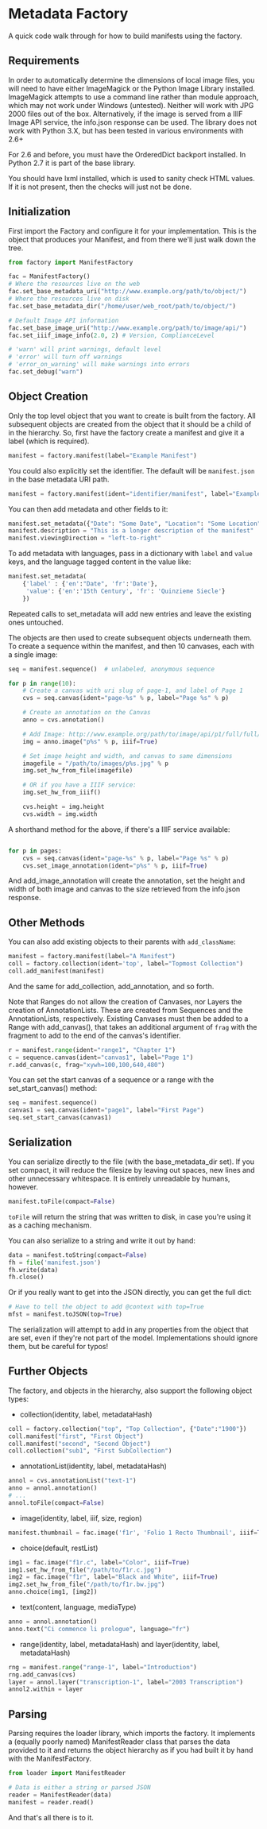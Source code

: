 Metadata Factory
================

A quick code walk through for how to build manifests using the factory.

Requirements
------------

In order to automatically determine the dimensions of local image files, you will need to have either ImageMagick or the Python Image Library installed.  ImageMagick attempts to use a command line rather than module approach, which may not work under Windows (untested).  Neither will work with JPG 2000 files out of the box.  Alternatively, if the image is served from a IIIF Image API service, the info.json response can be used.  The library does not work with Python 3.X, but has been tested in various environments with 2.6+

For 2.6 and before, you must have the OrderedDict backport installed.  In Python 2.7 it is part of the base library.

You should have lxml installed, which is used to sanity check HTML values.  If it is not present, then the checks will just not be done.


Initialization
--------------

First import the Factory and configure it for your implementation.  This is the object that produces your Manifest, and from there we'll just walk down the tree.

```python
from factory import ManifestFactory

fac = ManifestFactory()
# Where the resources live on the web
fac.set_base_metadata_uri("http://www.example.org/path/to/object/")
# Where the resources live on disk
fac.set_base_metadata_dir("/home/user/web_root/path/to/object/")

# Default Image API information
fac.set_base_image_uri("http://www.example.org/path/to/image/api/")
fac.set_iiif_image_info(2.0, 2) # Version, ComplianceLevel

# 'warn' will print warnings, default level
# 'error' will turn off warnings
# 'error_on_warning' will make warnings into errors
fac.set_debug("warn") 

```

Object Creation
---------------

Only the top level object that you want to create is built from the factory.  All subsequent objects are created from the object that it should be a child of in the hierarchy.  So, first have the factory create a manifest and give it a label (which is required).

```python
manifest = factory.manifest(label="Example Manifest")
```

You could also explicitly set the identifier. The default will be `manifest.json` in the base metadata URI path.

```python
manifest = factory.manifest(ident="identifier/manifest", label="Example Manifest")
```

You can then add metadata and other fields to it:

```python
manifest.set_metadata({"Date": "Some Date", "Location": "Some Location"})
manifest.description = "This is a longer description of the manifest"
manifest.viewingDirection = "left-to-right"
```

To add metadata with languages, pass in a dictionary with `label` and `value` keys, and the language tagged content in the value like:

```python
manifest.set_metadata(
	{'label' : {'en':"Date", 'fr':'Date'}, 
	 'value': {'en':'15th Century', 'fr': 'Quinzieme Siecle'}
	})
```

Repeated calls to set_metadata will add new entries and leave the existing ones untouched.

The objects are then used to create subsequent objects underneath them.  To create a sequence within the manifest, and then 10 canvases, each with a single image:

```python
seq = manifest.sequence()  # unlabeled, anonymous sequence

for p in range(10):
	# Create a canvas with uri slug of page-1, and label of Page 1
	cvs = seq.canvas(ident="page-%s" % p, label="Page %s" % p)

	# Create an annotation on the Canvas
	anno = cvs.annotation()

	# Add Image: http://www.example.org/path/to/image/api/p1/full/full/0/native.jpg
	img = anno.image("p%s" % p, iiif=True)

	# Set image height and width, and canvas to same dimensions
	imagefile = "/path/to/images/p%s.jpg" % p
    img.set_hw_from_file(imagefile) 

    # OR if you have a IIIF service:
    img.set_hw_from_iiif()

    cvs.height = img.height
    cvs.width = img.width
```

A shorthand method for the above, if there's a IIIF service available:

```python

for p in pages:
    cvs = seq.canvas(ident="page-%s" % p, label="Page %s" % p)
    cvs.set_image_annotation(ident="p%s" % p, iiif=True)
```

And add_image_annotation will create the annotation, set the height and width of both image and canvas to the size retrieved from the info.json response.


Other Methods
-------------

You can also add existing objects to their parents with `add_className`:

```python
manifest = factory.manifest(label="A Manifest")
coll = factory.collection(ident='top', label="Topmost Collection")
coll.add_manifest(manifest)
```

And the same for add_collection, add_annotation, and so forth.

Note that Ranges do not allow the creation of Canvases, nor Layers the creation of AnnotationLists.  These are created from Sequences and the AnnotationLists, respectively.  Existing Canvases must then be added to a Range with add_canvas(), that takes an additional argument of `frag` with the fragment to add to the end of the canvas's identifier.

```python
r = manifest.range(ident="range1", "Chapter 1")
c = sequence.canvas(ident="canvas1", label="Page 1")
r.add_canvas(c, frag="xywh=100,100,640,480")
```

You can set the start canvas of a sequence or a range with the set_start_canvas() method:

```python
seq = manifest.sequence()
canvas1 = seq.canvas(ident="page1", label="First Page")
seq.set_start_canvas(canvas1)
```

Serialization
-------------

You can serialize directly to the file (with the base_metadata_dir set).  If you set compact, it will reduce the filesize by leaving out spaces, new lines and other unnecessary whitespace.  It is entirely unreadable by humans, however.

```python
manifest.toFile(compact=False)
```

`toFile` will return the string that was written to disk, in case you're using it as a caching mechanism.

You can also serialize to a string and write it out by hand:

```python
data = manifest.toString(compact=False)
fh = file('manifest.json')
fh.write(data)
fh.close()
```

Or if you really want to get into the JSON directly, you can get the full dict:
```python
# Have to tell the object to add @context with top=True
mfst = manifest.toJSON(top=True)
```

The serialization will attempt to add in any properties from the object that are set, even if they're not part of the model.  Implementations should ignore them, but be careful for typos!


Further Objects
---------------

The factory, and objects in the hierarchy, also support the following object types:

* collection(identity, label, metadataHash)
```python
coll = factory.collection("top", "Top Collection", {"Date":"1900"})
coll.manifest("first", "First Object")
coll.manifest("second", "Second Object")
coll.collection("sub1", "First SubCollection")
```

* annotationList(identity, label, metadataHash)
```python
annol = cvs.annotationList("text-1")
anno = annol.annotation()
# ...
annol.toFile(compact=False)
```

* image(identity, label, iiif, size, region)
```python
manifest.thumbnail = fac.image('f1r', 'Folio 1 Recto Thumbnail', iiif=True, size='120,')
```

* choice(default, restList)
```python
img1 = fac.image("f1r.c", label="Color", iiif=True)
img1.set_hw_from_file("/path/to/f1r.c.jpg")
img2 = fac.image("f1r", label="Black and White", iiif=True)
img2.set_hw_from_file("/path/to/f1r.bw.jpg")
anno.choice(img1, [img2])
```

* text(content, language, mediaType)
```python
anno = annol.annotation()
anno.text("Ci commence li prologue", language="fr")
```

* range(identity, label, metadataHash) and layer(identity, label, metadataHash)
```python
rng = manifest.range("range-1", label="Introduction")
rng.add_canvas(cvs)
layer = annol.layer("transcription-1", label="2003 Transcription")
annol2.within = layer
```



Parsing
-------

Parsing requires the loader library, which imports the factory.  It implements a (equally poorly named) ManifestReader class that parses the data provided to it and returns the object hierarchy as if you had built it by hand with the ManifestFactory.

```python
from loader import ManifestReader

# Data is either a string or parsed JSON
reader = ManifestReader(data)
manifest = reader.read()
```

And that's all there is to it.

